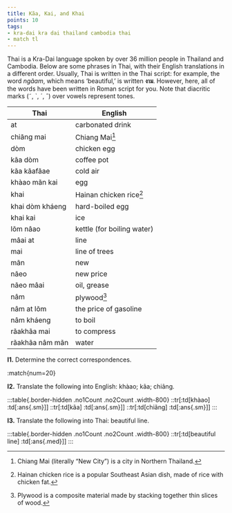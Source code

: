 ```yaml
---
title: Kãa, Kai, and Khai
points: 10
tags:
- kra-dai kra dai thailand cambodia thai
- match tl
---
```


Thai is a Kra-Dai language spoken by over 36 million people in Thailand and Cambodia. Below are some
phrases in Thai, with their English translations in a different order. Usually, Thai is written in the Thai script:
for example, the word *ngãam*, which means ‘beautiful,’ is written **งาม**. However, here, all of the words have
been written in Roman script for you. Note that diacritic marks (˜, `, ´, ˆ) over vowels represent tones.

| Thai | English |
|-|-|
| at | carbonated drink
| chiãng mai | Chiang Mai[^1]
| dòm | chicken egg
| kãa dòm | coffee pot
| kãa kãafãae | cold air
| khàao mãn kai | egg
| khai | Hainan chicken rice[^2]
| khai dòm kháeng | hard-boiled egg
| khai kai | ice
| lõm nâao | kettle (for boiling water)
| mâai at | line
| mai | line of trees
| mãn | new
| nãeo | new price
| nãeo mâai | oil, grease
| nâm | plywood[^3]
| nâm at lõm | the price of gasoline
| nâm kháeng | to boil
| rãakhãa mai | to compress
| rãakhãa nâm mãn | water

**I1.** Determine the correct correspondences.

:match{num=20}

**I2.** Translate the following into English: khàao; kãa; chiãng.

:::table{.border-hidden .no1Count .no2Count .width-800}
::tr[:td[khàao] :td[:ans{.sm}]]
::tr[:td[kãa] :td[:ans{.sm}]]
::tr[:td[chiãng] :td[:ans{.sm}]]
:::

**I3.** Translate the following into Thai: beautiful line.

:::table{.border-hidden .no1Count .no2Count .width-800}
::tr[:td[beautiful line] :td[:ans{.med}]]
:::


[^1]: Chiang Mai (literally “New City”) is a city in Northern Thailand.
[^2]: Hainan chicken rice is a popular Southeast Asian dish, made of rice with chicken fat.
[^3]: Plywood is a composite material made by stacking together thin slices of wood.